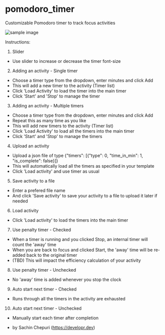 # pomodoro_timer
Customizable Pomodoro timer to track focus activities

![sample image](https://i.ibb.co/tHfJDXt/Pomodoro-Timer-2022-01-27-08-20-53-3.png)

Instructions:
1. Slider
- Use slider to increase or decrease the timer font-size

2. Adding an activity - Single timer
- Choose a timer type from the dropdown, enter minutes and click Add
- This will add a new timer to the activity (Timer list)
- Click 'Load Activity' to load the timer into the main timer
- Click 'Start' and 'Stop' to manage the timer

3. Adding an activity - Multiple timers
- Choose a timer type from the dropdown, enter minutes and click Add
- Repeat this as many time as you like
- This will add new timers to the activity (Timer list)
- Click 'Load Activity' to load all the timers into the main timer
- Click 'Start' and 'Stop' to manage the timers

4. Upload an activity
- Upload a json file of type {"timers": [{"type": 0, "time_in_min": 1, "is_complete": false}]}
- This will automatically load all the timers as specified in your template
- Click 'Load activity' and use timer as usual

5. Save activity to a file
- Enter a prefered file name 
- And click 'Save activity' to save your activity to a file to upload it later if needed

6. Load activity
- Click 'Load activity' to load the timers into the main timer

7. Use penalty timer - Checked 
- When a timer is running and you clicked Stop, an internal timer will count the 'away' time
- When you are back to focus and clicked Start, the 'away' time will be re-added back to the original timer
- (TBD) This will impact the efficiency calculation of your activity

8. Use penalty timer - Unchecked
- No 'away' time is added whenever you stop the clock

9. Auto start next timer - Checked
- Runs through all the timers in the activity are exhausted

10. Auto start next timer - Unchecked 
- Manually start each timer after completion


- by Sachin Chepuri (https://developr.dev)